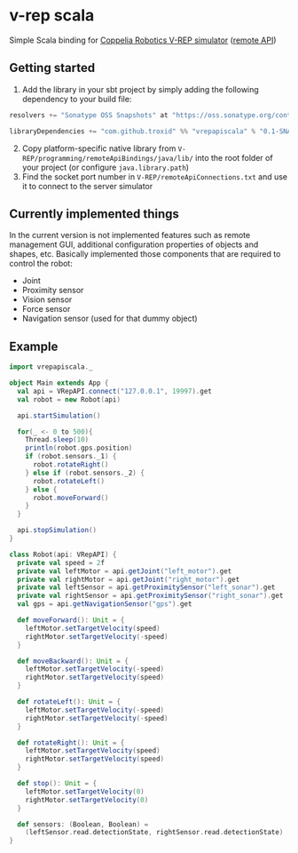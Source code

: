 # v-rep scala
Simple Scala binding for
[Coppelia Robotics V-REP simulator](http://www.coppeliarobotics.com/) ([remote API](http://www.coppeliarobotics.com/helpFiles/en/remoteApiOverview.htm))

## Getting started
1. Add the library in your sbt project by simply adding the following dependency to your build file:
```scala
resolvers += "Sonatype OSS Snapshots" at "https://oss.sonatype.org/content/repositories/snapshots"

libraryDependencies += "com.github.troxid" %% "vrepapiscala" % "0.1-SNAPSHOT"
```
2. Copy platform-specific native library from
    `V-REP/programming/remoteApiBindings/java/lib/`
    into the root folder of your project (or configure `java.library.path`)
3. Find the socket port number in `V-REP/remoteApiConnections.txt` and use
    it to connect to the server simulator

## Currently implemented things
In the current version is not implemented features such as remote management GUI,
additional configuration properties of objects and shapes, etc.
Basically implemented those components that are required to control the robot:
* Joint
* Proximity sensor
* Vision sensor
* Force sensor
* Navigation sensor (used for that dummy object)

## Example
```scala
import vrepapiscala._

object Main extends App {
  val api = VRepAPI.connect("127.0.0.1", 19997).get
  val robot = new Robot(api)

  api.startSimulation()

  for(_ <- 0 to 500){
    Thread.sleep(10)
    println(robot.gps.position)
    if (robot.sensors._1) {
      robot.rotateRight()
    } else if (robot.sensors._2) {
      robot.rotateLeft()
    } else {
      robot.moveForward()
    }
  }

  api.stopSimulation()
}

class Robot(api: VRepAPI) {
  private val speed = 2f
  private val leftMotor = api.getJoint("left_motor").get
  private val rightMotor = api.getJoint("right_motor").get
  private val leftSensor = api.getProximitySensor("left_sonar").get
  private val rightSensor = api.getProximitySensor("right_sonar").get
  val gps = api.getNavigationSensor("gps").get

  def moveForward(): Unit = {
    leftMotor.setTargetVelocity(speed)
    rightMotor.setTargetVelocity(-speed)
  }

  def moveBackward(): Unit = {
    leftMotor.setTargetVelocity(-speed)
    rightMotor.setTargetVelocity(speed)
  }

  def rotateLeft(): Unit = {
    leftMotor.setTargetVelocity(-speed)
    rightMotor.setTargetVelocity(-speed)
  }

  def rotateRight(): Unit = {
    leftMotor.setTargetVelocity(speed)
    rightMotor.setTargetVelocity(speed)
  }

  def stop(): Unit = {
    leftMotor.setTargetVelocity(0)
    rightMotor.setTargetVelocity(0)
  }

  def sensors: (Boolean, Boolean) =
    (leftSensor.read.detectionState, rightSensor.read.detectionState)
}
```


